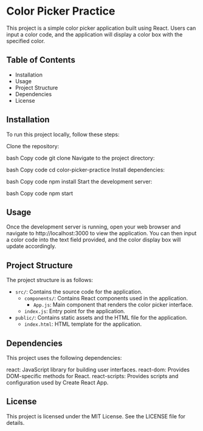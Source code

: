 # Color Picker Practice
This project is a simple color picker application built using React. Users can input a color code, and the application will display a color box with the specified color.

## Table of Contents
* Installation
* Usage
* Project Structure
* Dependencies
* License
## Installation
To run this project locally, follow these steps:

Clone the repository:

bash
Copy code
git clone <repository-url>
Navigate to the project directory:

bash
Copy code
cd color-picker-practice
Install dependencies:

bash
Copy code
npm install
Start the development server:

bash
Copy code
npm start
## Usage
Once the development server is running, open your web browser and navigate to http://localhost:3000 to view the application. You can then input a color code into the text field provided, and the color display box will update accordingly.

## Project Structure
The project structure is as follows:

* `src/`: Contains the source code for the application.
  * `components/`: Contains React components used in the application.
    * `App.js`: Main component that renders the color picker interface.
  * `index.js`: Entry point for the application.
* `public/`: Contains static assets and the HTML file for the application.
  * `index.html`: HTML template for the application.
## Dependencies
This project uses the following dependencies:

react: JavaScript library for building user interfaces.
react-dom: Provides DOM-specific methods for React.
react-scripts: Provides scripts and configuration used by Create React App.
## License
This project is licensed under the MIT License. See the LICENSE file for details.
